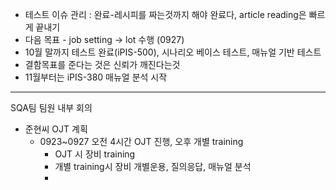 - 테스트 이슈 관리 : 완료-레시피를 짜는것까지 해야 완료다, article reading은 빠르게 끝내기
- 다음 목표 -  job setting -> lot 수행 (0927)
- 10월 말까지 테스트 완료(iPIS-500), 시나리오 베이스 테스트, 매뉴얼 기반 테스트
- 결함목표를 준다는 것은 신뢰가 깨진다는것
- 11월부터는 iPIS-380 매뉴얼 분석 시작
---
SQA팀 팀원 내부 회의
- 준현씨 OJT 계획
	- 0923~0927 오전 4시간 OJT 진행, 오후 개별 training
		- OJT 시 장비 training
		- 개별 training시 장비  개별운용, 질의응답, 매뉴얼 분석
		- 